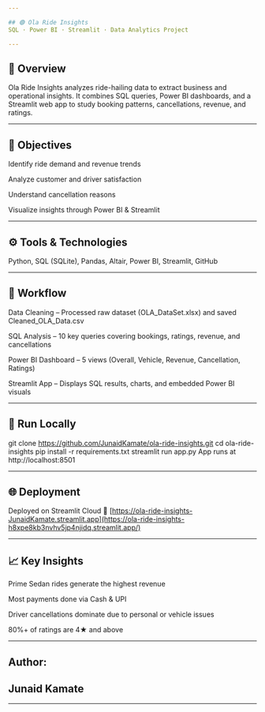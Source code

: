 ```yaml
---

## 🟢 Ola Ride Insights
SQL · Power BI · Streamlit · Data Analytics Project

---
```


## 📌 Overview

Ola Ride Insights analyzes ride-hailing data to extract business and operational insights.
It combines SQL queries, Power BI dashboards, and a Streamlit web app to study booking patterns, cancellations, revenue, and ratings.

---

## 🎯 Objectives

Identify ride demand and revenue trends

Analyze customer and driver satisfaction

Understand cancellation reasons

Visualize insights through Power BI & Streamlit

---

## ⚙️ Tools & Technologies

Python, SQL (SQLite), Pandas, Altair, Power BI, Streamlit, GitHub

---

## 🧠 Workflow

Data Cleaning – Processed raw dataset (OLA_DataSet.xlsx) and saved Cleaned_OLA_Data.csv

SQL Analysis – 10 key queries covering bookings, ratings, revenue, and cancellations

Power BI Dashboard – 5 views (Overall, Vehicle, Revenue, Cancellation, Ratings)

Streamlit App – Displays SQL results, charts, and embedded Power BI visuals

---

## 🚀 Run Locally
git clone https://github.com/JunaidKamate/ola-ride-insights.git
cd ola-ride-insights
pip install -r requirements.txt
streamlit run app.py
App runs at http://localhost:8501

---

## 🌐 Deployment

Deployed on Streamlit Cloud
🔗 [https://ola-ride-insights-JunaidKamate.streamlit.app](https://ola-ride-insights-h8xpe8kb3nvhv5jp4njidq.streamlit.app/)

---

## 📈 Key Insights

Prime Sedan rides generate the highest revenue

Most payments done via Cash & UPI

Driver cancellations dominate due to personal or vehicle issues

80%+ of ratings are 4★ and above

---

## Author:
## Junaid Kamate

---
